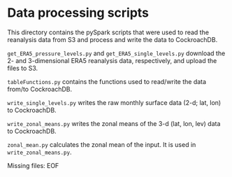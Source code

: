 # Data processing scripts

This directory contains the pySpark scripts that were used to read the reanalysis data from S3 and process and write the data to CockroachDB.

`get_ERA5_pressure_levels.py` and `get_ERA5_single_levels.py` download the 2- and 3-dimensional ERA5 reanalysis data, respectively, and upload the files to S3.

`tableFunctions.py` contains the functions used to read/write the data from/to CockroachDB.

`write_single_levels.py` writes the raw monthly surface data (2-d; lat, lon) to CockroachDB.

`write_zonal_means.py` writes the zonal means of the 3-d (lat, lon, lev) data to CockroachDB.

`zonal_mean.py` calculates the zonal mean of the input. It is used in `write_zonal_means.py`.

Missing files: EOF
